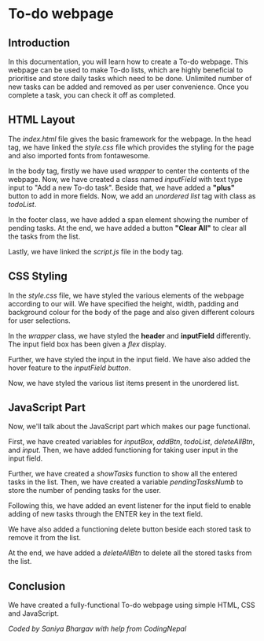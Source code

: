 # To-do webpage

## Introduction

In this documentation, you will learn how to create a To-do webpage. This webpage can be used to make To-do lists, which are highly beneficial to prioritise and store daily tasks which need to be done. Unlimited number of new tasks can be added and removed as per user convenience. Once you complete a task, you can check it off as completed.

## HTML Layout

The _index.html_ file gives the basic framework for the webpage. In the head tag, we have linked the _style.css_ file which provides the styling for the page and also imported fonts from fontawesome.

In the body tag, firstly we have used _wrapper_ to center the contents of the webpage. Now, we have created a class named _inputField_ with text type input to "Add a new To-do task". Beside that, we have added a **"plus"** button to add in more fields.
Now, we add an _unordered list_ tag with class as _todoList_.

In the footer class, we have added a span element showing the number of pending tasks. At the end, we have added a button **"Clear All"** to clear all the tasks from the list.

Lastly, we have linked the _script.js_ file in the body tag.

## CSS Styling

In the _style.css_ file, we have styled the various elements of the webpage according to our will.
We have specified the height, width, padding and background colour for the body of the page and also given different colours for user selections.

In the _wrapper_ class, we have styled the **header** and **inputField** differently. The input field box has been given a _flex_ display.

Further, we have styled the input in the input field. We have also added the hover feature to the _inputField button_.

Now, we have styled the various list items present in the unordered list.

## JavaScript Part

Now, we'll talk about the JavaScript part which makes our page functional.

First, we have created variables for _inputBox_, _addBtn_, _todoList_, _deleteAllBtn_, and _input_. Then, we have added functioning for taking user input in the input field.

Further, we have created a _showTasks_ function to show all the entered tasks in the list. Then, we have created a variable _pendingTasksNumb_ to store the number of pending tasks for the user.

Following this, we have added an event listener for the input field to enable adding of new tasks through the ENTER key in the text field.

We have also added a functioning delete button beside each stored task to remove it from the list.

At the end, we have added a _deleteAllBtn_ to delete all the stored tasks from the list.

## Conclusion

We have created a fully-functional To-do webpage using simple HTML, CSS and JavaScript.

_Coded by Saniya Bhargav with help from CodingNepal_
